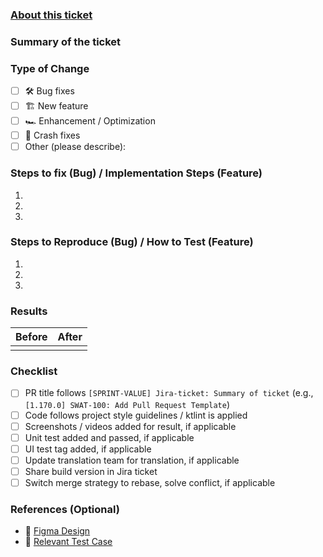 ### [About this ticket](#your-link)

### Summary of the ticket
<!-- Summarize the bug encountered / feature concisely -->


### Type of Change
<!-- Mark the relevant option with an [x] -->
- [ ] 🛠️ Bug fixes
- [ ] 🏗️ New feature
- [ ] 🏎️ Enhancement / Optimization
- [ ] 🔧 Crash fixes
- [ ] Other (please describe):

### Steps to fix (Bug) / Implementation Steps (Feature)
<!-- Show the steps taken to fix / implement the bug / feature, if possible -->
1. 
2. 
3. 

### Steps to Reproduce (Bug) / How to Test (Feature)
<!-- Show steps to reproduce the bug or -->
<!-- Show steps to test the feature - Provide account (if user specific) -->
1. 
2. 
3. 

### Results
<!-- If applicable, add screenshots or videos to demonstrate the changes -->
| Before | After |
|--------|--------|
|  |  |

### Checklist
<!-- Mark items that apply to this PR -->
- [ ] PR title follows `[SPRINT-VALUE] Jira-ticket: Summary of ticket` (e.g., `[1.170.0] SWAT-100: Add Pull Request Template`)
- [ ] Code follows project style guidelines / ktlint is applied
- [ ] Screenshots / videos added for result, if applicable
- [ ] Unit test added and passed, if applicable
- [ ] UI test tag added, if applicable
- [ ] Update translation team for translation, if applicable
- [ ] Share build version in Jira ticket
- [ ] Switch merge strategy to rebase, solve conflict, if applicable

### References (Optional)
<!-- Any relevant links? (JIRA tickets, Figma designs, documentation, etc.) -->
- 🎨 [Figma Design](#your-link-here)
- 📖 [Relevant Test Case](#your-link-here)
